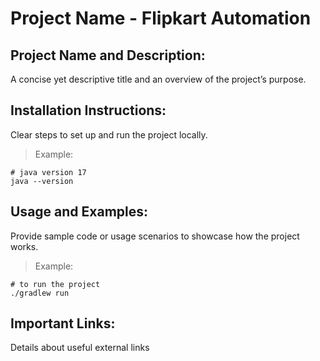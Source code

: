 # Project Name - Flipkart Automation

## Project Name and Description:
A concise yet descriptive title and an overview of the project’s purpose.

## Installation Instructions:
Clear steps to set up and run the project locally.
> Example:
```
# java version 17
java --version
```

## Usage and Examples:
Provide sample code or usage scenarios to showcase how the project works.
> Example:
```
# to run the project
./gradlew run
```

## Important Links:
Details about useful external links
 

